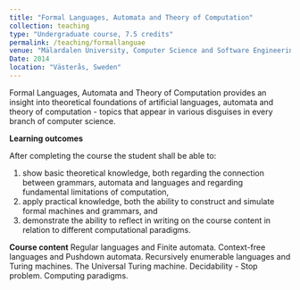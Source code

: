```yaml
---
title: "Formal Languages, Automata and Theory of Computation"
collection: teaching
type: "Undergraduate course, 7.5 credits"
permalink: /teaching/formallanguae
venue: "Mälardalen University, Computer Science and Software Engineering Department"
Date: 2014
location: "Västerås, Sweden"
---
```


Formal Languages, Automata and Theory of Computation provides an insight into theoretical foundations of artificial languages, automata and theory of computation - topics that appear in various disguises in every branch of computer science.

**Learning outcomes**

After completing the course the student shall be able to:

1. show basic theoretical knowledge, both regarding the connection between grammars, automata and languages and regarding fundamental limitations of computation,
2. apply practical knowledge, both the ability to construct and simulate formal machines and grammars, and
3. demonstrate the ability to reflect in writing on the course content in relation to different computational paradigms.

**Course content**
Regular languages and Finite automata.
Context-free languages and Pushdown automata.
Recursively enumerable languages and Turing machines.
The Universal Turing machine.
Decidability - Stop problem.
Computing paradigms.
